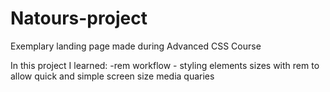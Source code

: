 # Natours-project
Exemplary landing page made during Advanced CSS Course

In this project I learned:
-rem workflow - styling elements sizes with rem to allow quick and simple screen size media quaries
